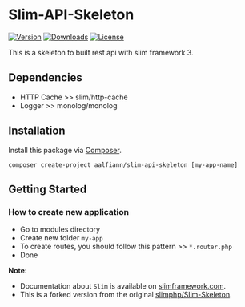 # Slim-API-Skeleton

[![Version](https://img.shields.io/packagist/v/aalfiann/slim-api-skeleton.svg)](https://packagist.org/packages/aalfiann/slim-api-skeleton)
[![Downloads](https://img.shields.io/packagist/dt/aalfiann/slim-api-skeleton.svg)](https://packagist.org/packages/aalfiann/slim-api-skeleton)
[![License](https://poser.pugx.org/aalfiann/slim-api-skeleton/license)](https://github.com/aalfiann/slim-api-skeleton/blob/HEAD/LICENSE.md)

This is a skeleton to built rest api with slim framework 3. 

## Dependencies
- HTTP Cache >> slim/http-cache
- Logger >> monolog/monolog

## Installation

Install this package via [Composer](https://getcomposer.org/).
```
composer create-project aalfiann/slim-api-skeleton [my-app-name]
```

## Getting Started

### How to create new application
- Go to modules directory
- Create new folder `my-app`
- To create routes, you should follow this pattern >> `*.router.php`
- Done

**Note:**  
- Documentation about `Slim` is available on [slimframework.com](http://slimframework.com).
- This is a forked version from the original [slimphp/Slim-Skeleton](https://github.com/slimphp/Slim-Skeleton).